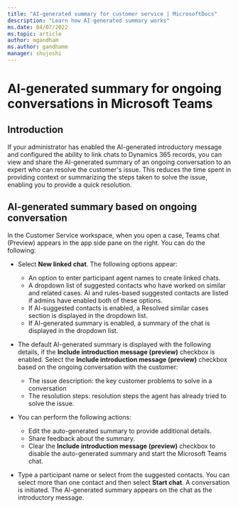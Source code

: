 ```yaml
---
title: "AI-generated summary for customer service | MicrosoftDocs"
description: "Learn how AI-generated summary works"
ms.date: 04/07/2022
ms.topic: article
author: mgandham
ms.author: gandhamm
manager: shujoshi
---
```


# AI-generated summary for ongoing conversations in Microsoft Teams

## Introduction

If your administrator has enabled the AI-generated introductory message and configured the ability to link chats to Dynamics 365 records, you can view and share the AI-generated summary of an ongoing conversation to an expert who can resolve the customer's issue. This reduces the time spent in providing context or summarizing the steps taken to solve the issue, enabling you to provide a quick resolution.

## AI-generated summary based on ongoing conversation 

In the Customer Service workspace, when you open a case, Teams chat (Preview) appears in the app side pane on the right. You can do the following:

- Select **New linked chat**. The following options appear:

    - An option to enter participant agent names to create linked chats.
    - A dropdown list of suggested contacts who have worked on similar and related cases. AI and rules-based suggested contacts are listed if admins have enabled both of these options.
    - If AI-suggested contacts is enabled, a Resolved similar cases section is displayed in the dropdown list.
    - If AI-generated summary is enabled, a summary of the chat is displayed in the dropdown list.

- The default AI-generated summary is displayed with the following details, if the **Include introduction message (preview)** checkbox is enabled. Select the **Include introduction message (preview)** checkbox  based on the ongoing conversation with the customer:
    - The issue description: the key customer problems to solve in a conversation
    - The resolution steps: resolution steps the agent has already tried to solve the issue.

- You can perform the following actions:
    - Edit the auto-generated summary to provide additional details.
    - Share feedback about the summary.
    - Clear the **Include introduction message (preview)** checkbox to disable the auto-generated summary and start the Microsoft Teams chat.  

- Type a participant name or select from the suggested contacts. You can select more than one contact and then select **Start chat**. A conversation is initiated. The AI-generated summary appears on the chat as the introductory message.


